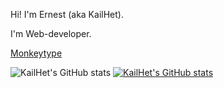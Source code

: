 Hi! I'm Ernest (aka KailHet). 

I'm Web-developer.

[Monkeytype](https://monkeytype.com/profile/KailHet)


![KailHet's GitHub stats](https://github-readme-stats.vercel.app/api?username=KailHet&show_icons=true&theme=radical)
[![KailHet's GitHub stats](https://github-readme-stats.vercel.app/api?username=KailHet)](https://github.com/anuraghazra/github-readme-stats)
